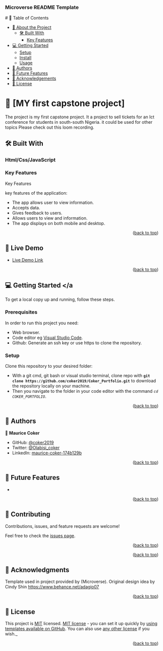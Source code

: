 <a name="readme-top"></a>

  <h3><b>Microverse README Template</b></h3>

</div>
# 📗 Table of Contents

- [📖 About the Project](#about-project)
  - [🛠 Built With](#built-with)
    - [Key Features](#key-features)
- [💻 Getting Started](#getting-started)
  - [Setup](#setup)
  - [Install](#install)
  - [Usage](#usage)
- [👥 Authors](#authors)
- [🔭 Future Features](#future-features)
- [🙏 Acknowledgements](#acknowledgements)
- [📝 License](#license)

# 📖 [MY first capstone project] <a name="about-project"></a>
The project is my first capstone project.
It a project to sell tickets for an Ict conference for students 
in south-south Nigeria.
it could be used for other topics
Please check out this loom recording.



## 🛠 Built With <a name="built-with"></a>

### Html/Css/JavaScript <a name="tech-stack"></a>




<!-- Features -->

### Key Features <a name="key-features"></a>
Key Features

key features of the application:
- The app allows user to view information.
- Accepts data.
- Gives feedback to users.
- Allows users to view and information.
- The app displays on both mobile and desktop.




<p align="right">(<a href="#readme-top">back to top</a>)</p>


## 🚀 Live Demo <a name="live-demo"></a>


- [Live Demo Link](https://coker2019.github.io/Coker-Capstone/ )


<p align="right">(<a href="#readme-top">back to top</a>)</p>

<!-- GETTING STARTED -->

## 💻 Getting Started <a name="getting-started"></a

To get a local copy up and running, follow these steps.

### Prerequisites

In order to run this project you need:

- Web browser.
- Code editor eg [Visual Studio Code](https://code.visualstudio.com/download).
- Github: Generate an ssh key or use https to clone the repository.

### Setup

Clone this repository to your desired folder:

- With a git cmd, git bash or visual studio terminal, clone repo with **``git clone https://github.com/coker2019/Coker_Portfolio.git``** to download the repository locally on your machine.
- Then you navigate to the folder in your code editor with the command *``cd COKER_PORTFOLIO``*.

<p align="right">(<a href="#readme-top">back to top</a>)</p>



<!-- AUTHORS -->

## 👥 Authors <a name="authors"></a>



👤 **Maurice Coker**

- GitHub: [@coker2019](https://github.com/coker2019)
- Twitter: [@Olabisi_coker](https://twitter.com/Olabisi_coker)
- LinkedIn: [maurice-coker-174b129b](https://linkedin.com/in/maurice-coker-174b129b)

<!-- 👤 **Author2**

- GitHub: [@githubhandle](https://github.com/githubhandle)
- Twitter: [@twitterhandle](https://twitter.com/twitterhandle)
- LinkedIn: [LinkedIn](https://linkedin.com/in/linkedinhandle) -->

<p align="right">(<a href="#readme-top">back to top</a>)</p>

<!-- FUTURE FEATURES -->

## 🔭 Future Features <a name="future-features"></a>
-




<p align="right">(<a href="#readme-top">back to top</a>)</p>

<!-- CONTRIBUTING -->

## 🤝 Contributing <a name="contributing"></a>

Contributions, issues, and feature requests are welcome!

Feel free to check the [issues page](../../issues/).

<p align="right">(<a href="#readme-top">back to top</a>)</p>

<!-- SUPPORT -->


<p align="right">(<a href="#readme-top">back to top</a>)</p>

<!-- ACKNOWLEDGEMENTS -->

## 🙏 Acknowledgments <a name="acknowledgements"></a>
Template used in project provided by (Microverse).
Original design idea by Cindy Shin https://www.behance.net/adagio07 




<p align="right">(<a href="#readme-top">back to top</a>)</p>


<!-- LICENSE -->

## 📝 License <a name="license"></a>

This project is [MIT](./LICENSE) licensed.
 [MIT license](https://choosealicense.com/licenses/mit/) - you can set it up quickly by [using templates available on GitHub](https://docs.github.com/en/communities/setting-up-your-project-for-healthy-contributions/adding-a-license-to-a-repository). You can also use [any other license](https://choosealicense.com/licenses/) if you wish._

<p align="right">(<a href="#readme-top">back to top</a>)</p>
